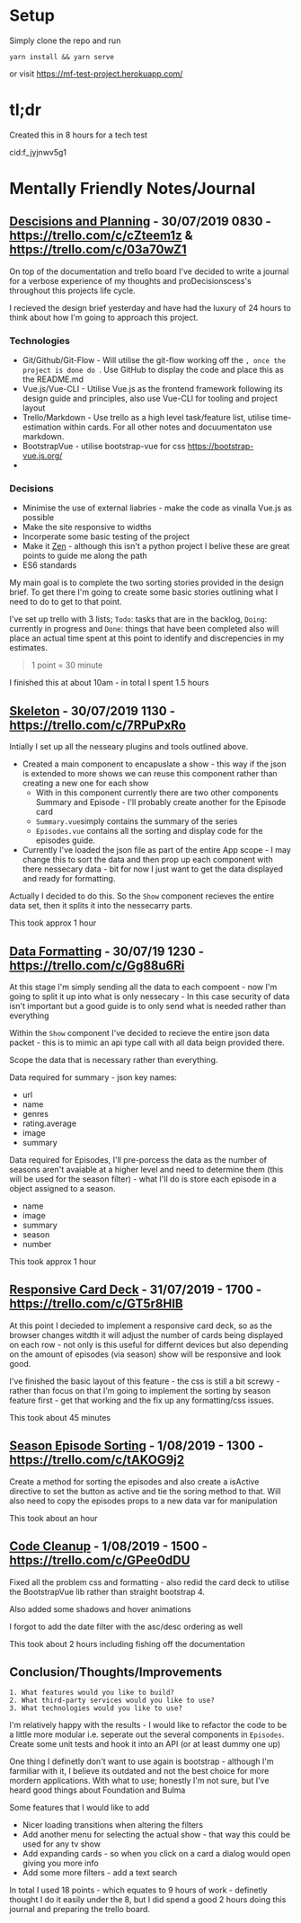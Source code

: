 # Setup

Simply clone the repo and run 

`yarn install && yarn serve`

or visit https://mf-test-project.herokuapp.com/

# tl;dr

Created this in 8 hours for a tech test

cid:f_jyjnwv5g1

# Mentally Friendly Notes/Journal

## <ins>Descisions and Planning</ins> - 30/07/2019 0830 - https://trello.com/c/cZteem1z & https://trello.com/c/03a70wZ1

On top of the documentation and trello board I've decided to write a journal for a verbose experience of my thoughts and proDecisionscess's throughout this projects life cycle. 

I recieved the design brief yesterday and have had the luxury of 24 hours to think about how I'm going to approach this project. 

### Technologies

* Git/Github/Git-Flow - Will utilise the git-flow working off the `, once the project is done do `. Use GitHub to display the code and place this as the README.md
* Vue.js/Vue-CLI - Utilise Vue.js as the frontend framework following its design guide and principles, also use Vue-CLI for tooling and project layout
* Trello/Markdown - Use trello as a high level task/feature list, utilise time-estimation within cards. For all other notes and docuumentaton use markdown.
* BootstrapVue - utilise bootstrap-vue for css https://bootstrap-vue.js.org/
* 

### Decisions

* Minimise the use of external liabries - make the code as vinalla Vue.js as possible
* Make the site responsive to widths
* Incorperate some basic testing of the project
* Make it [Zen](https://nicoledominguez.com/assets/public/zen-py.png) - although this isn't a python project I belive these are great points to guide me along the path
* ES6 standards

My main goal is to complete the two sorting stories provided in the design brief. To get there I'm going to create some basic stories outlining what I need to do to get to that point. 

I've set up trello with 3 lists; `Todo`: tasks that are in the backlog, `Doing`: currently in progress and `Done`: things that have been completed also will place an actual time spent at this point to identify and discrepencies in my estimates.

> 1 point = 30 minute

I finished this at about 10am - in total I spent 1.5 hours

## <ins>Skeleton</ins> - 30/07/2019 1130 - https://trello.com/c/7RPuPxRo

Intially I set up all the nesseary plugins and tools outlined above. 

* Created a main component to encapuslate a show - this way if the json is extended to more shows we can reuse this component rather than creating a new one for each show
  * With in this component currently there are two other components Summary and Episode - I'll probably create another for the Episode card
  * `Summary.vue`simply contains the summary of the series
  * `Episodes.vue` contains all the sorting and display code for the episodes guide.
* Currently I've loaded the json file as part of the entire App scope - I may change this to sort the data and then prop up each component with there nessecary data - bit for now I just want to get the data displayed and ready for formatting.

Actually I decided to do this. So the `Show` component recieves the entire data set, then it splits it into the nessecarry parts.

This took approx 1 hour

## <ins>Data Formatting</ins> - 30/07/19 1230 - https://trello.com/c/Gg88u6Ri

At this stage I'm simply sending all the data to each compoent - now I'm going to split it up into what is only nessecary - In this case security of data isn't important but a good guide is to only send what is needed rather than everything

Within the `Show` component I've decided to recieve the entire json data packet - this is to mimic an api type call with all data beign provided there.

Scope the data that is necessary rather than everything.

Data required for summary - json key names: 
- url
- name
- genres
- rating.average
- image
- summary

Data required for Episodes, I'll pre-porcess the data as the number of seasons aren't avaiable at a higher level and need to determine them (this will be used for the season filter) - what I'll do is store each episode in a object assigned to a season.

* name
* image
* summary
* season
* number

This took approx 1 hour

## <ins>Responsive Card Deck</ins> - 31/07/2019 - 1700 - https://trello.com/c/GT5r8HlB

At this point I decieded to implement a responsive card deck, so as the browser changes witdth it will adjust the number of cards being displayed on each row - not only is this useful for differnt devices but also depending on the amount of episodes (via season) show will be responsive and look good.

I've finished the basic layout of this feature - the css is still a bit screwy - rather than focus on that I'm going to implement the sorting by season feature first - get that working and the fix up any formatting/css issues.

This took about 45 minutes

## <ins>Season Episode Sorting</ins> - 1/08/2019  - 1300 - https://trello.com/c/tAKOG9j2

Create a method for sorting the episodes and also create a isActive directive to set the button as active and tie the soring method to that. Will also need to copy the episodes props to a new data var for manipulation

This took about an hour

## <ins>Code Cleanup</ins> - 1/08/2019 - 1500 - https://trello.com/c/GPee0dDU

Fixed all the problem css and formatting - also redid the card deck to utilise the BootstrapVue lib rather than straight bootstrap 4.

Also added some shadows and hover animations

I forgot to add the date filter with the asc/desc ordering as well

This took about 2 hours including fishing off the documentation

## Conclusion/Thoughts/Improvements

```
1. What features would you like to build? 
2. What third-party services would you like to use? 
3. What technologies would you like to use? 
```

I'm relatively happy with the results - I would like to refactor the code to be a little more modular i.e. seperate out the several components in `Episodes`. Create some unit tests and hook it into an API (or at least dummy one up)

One thing I definetly don't want to use again is bootstrap - although I'm farmiliar with it, I believe its outdated and not the best choice for more mordern applications. With what to use; honestly I'm not sure, but I've heard good things about Foundation and Bulma

Some features that I would like to add

* Nicer loading transitions when altering the filters
* Add another menu for selecting the actual show - that way this could be used for any tv show
* Add expanding cards - so when you click on a card a dialog would open giving you more info
* Add some more filters - add a text search

In total I used 18 points - which equates to 9 hours of work - definetly thought I do it easily under the 8, but I did spend a good 2 hours doing this journal and preparing the trello board. 















